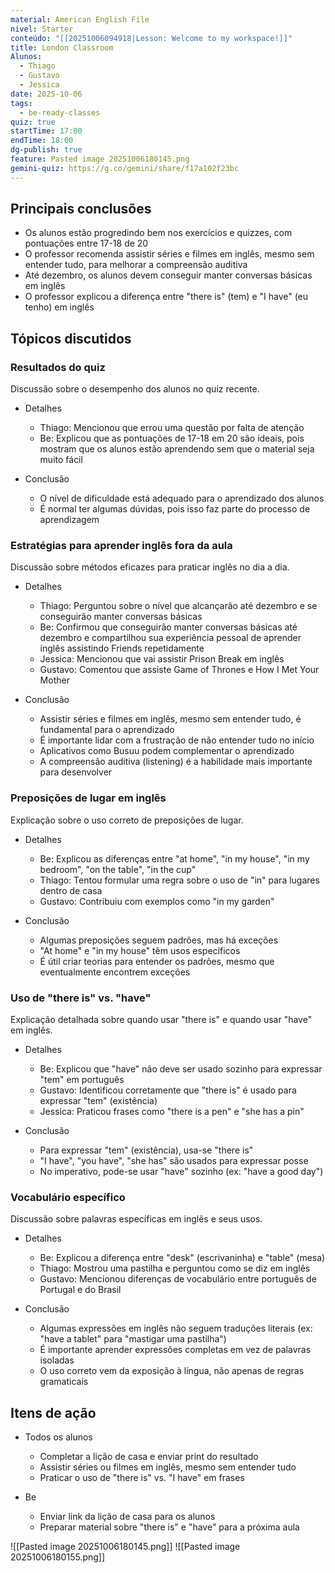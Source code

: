 ```yaml
---
material: American English File
nivel: Starter
conteúdo: "[[20251006094918|Lesson: Welcome to my workspace!]]"
title: London Classroom
Alunos:
  - Thiago
  - Gustavo
  - Jessica
date: 2025-10-06
tags:
  - be-ready-classes
quiz: true
startTime: 17:00
endTime: 18:00
dg-publish: true
feature: Pasted image 20251006180145.png
gemini-quiz: https://g.co/gemini/share/f17a102f23bc
---
```

## Principais conclusões

- Os alunos estão progredindo bem nos exercícios e quizzes, com pontuações entre 17-18 de 20
- O professor recomenda assistir séries e filmes em inglês, mesmo sem entender tudo, para melhorar a compreensão auditiva
- Até dezembro, os alunos devem conseguir manter conversas básicas em inglês
- O professor explicou a diferença entre "there is" (tem) e "I have" (eu tenho) em inglês

## Tópicos discutidos

### Resultados do quiz

Discussão sobre o desempenho dos alunos no quiz recente.

- Detalhes
    
    - Thiago: Mencionou que errou uma questão por falta de atenção
    - Be: Explicou que as pontuações de 17-18 em 20 são ideais, pois mostram que os alunos estão aprendendo sem que o material seja muito fácil
- Conclusão
    
    - O nível de dificuldade está adequado para o aprendizado dos alunos
    - É normal ter algumas dúvidas, pois isso faz parte do processo de aprendizagem

### Estratégias para aprender inglês fora da aula

Discussão sobre métodos eficazes para praticar inglês no dia a dia.

- Detalhes
    
    - Thiago: Perguntou sobre o nível que alcançarão até dezembro e se conseguirão manter conversas básicas
    - Be: Confirmou que conseguirão manter conversas básicas até dezembro e compartilhou sua experiência pessoal de aprender inglês assistindo Friends repetidamente
    - Jessica: Mencionou que vai assistir Prison Break em inglês
    - Gustavo: Comentou que assiste Game of Thrones e How I Met Your Mother
- Conclusão
    
    - Assistir séries e filmes em inglês, mesmo sem entender tudo, é fundamental para o aprendizado
    - É importante lidar com a frustração de não entender tudo no início
    - Aplicativos como Busuu podem complementar o aprendizado
    - A compreensão auditiva (listening) é a habilidade mais importante para desenvolver

### Preposições de lugar em inglês

Explicação sobre o uso correto de preposições de lugar.

- Detalhes
    
    - Be: Explicou as diferenças entre "at home", "in my house", "in my bedroom", "on the table", "in the cup"
    - Thiago: Tentou formular uma regra sobre o uso de "in" para lugares dentro de casa
    - Gustavo: Contribuiu com exemplos como "in my garden"
- Conclusão
    
    - Algumas preposições seguem padrões, mas há exceções
    - "At home" e "in my house" têm usos específicos
    - É útil criar teorias para entender os padrões, mesmo que eventualmente encontrem exceções

### Uso de "there is" vs. "have"

Explicação detalhada sobre quando usar "there is" e quando usar "have" em inglês.

- Detalhes
    
    - Be: Explicou que "have" não deve ser usado sozinho para expressar "tem" em português
    - Gustavo: Identificou corretamente que "there is" é usado para expressar "tem" (existência)
    - Jessica: Praticou frases como "there is a pen" e "she has a pin"
- Conclusão
    
    - Para expressar "tem" (existência), usa-se "there is"
    - "I have", "you have", "she has" são usados para expressar posse
    - No imperativo, pode-se usar "have" sozinho (ex: "have a good day")

### Vocabulário específico

Discussão sobre palavras específicas em inglês e seus usos.

- Detalhes
    
    - Be: Explicou a diferença entre "desk" (escrivaninha) e "table" (mesa)
    - Thiago: Mostrou uma pastilha e perguntou como se diz em inglês
    - Gustavo: Mencionou diferenças de vocabulário entre português de Portugal e do Brasil
- Conclusão
    
    - Algumas expressões em inglês não seguem traduções literais (ex: "have a tablet" para "mastigar uma pastilha")
    - É importante aprender expressões completas em vez de palavras isoladas
    - O uso correto vem da exposição à língua, não apenas de regras gramaticais

## Itens de ação

- Todos os alunos
    
    - Completar a lição de casa e enviar print do resultado
    - Assistir séries ou filmes em inglês, mesmo sem entender tudo
    - Praticar o uso de "there is" vs. "I have" em frases
- Be
    
    - Enviar link da lição de casa para os alunos
    - Preparar material sobre "there is" e "have" para a próxima aula

![[Pasted image 20251006180145.png]]
![[Pasted image 20251006180155.png]]